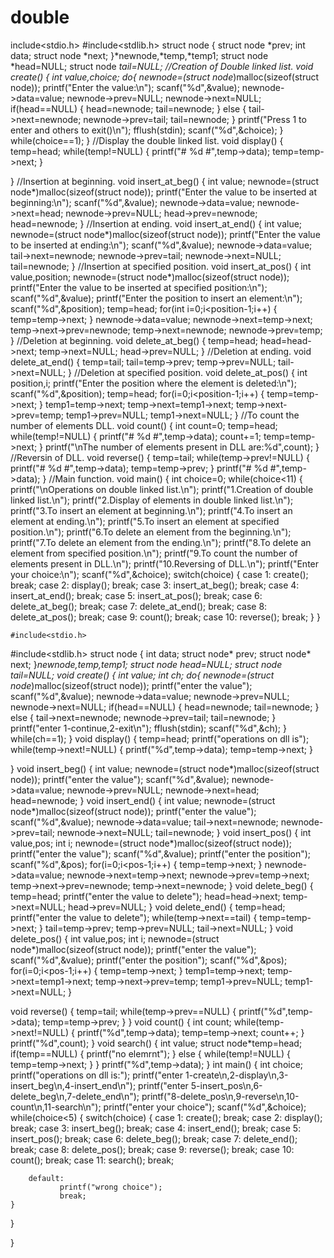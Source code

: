 # double
include<stdio.h>
#include<stdlib.h>
struct node
{
    struct node *prev;
    int data;
    struct node *next;
}*newnode,*temp,*temp1;
struct node *head=NULL;
struct node *tail=NULL;
//Creation of Double linked list.
void create()
{
    int value,choice;
    do{
        newnode=(struct node*)malloc(sizeof(struct node));
        printf("Enter the value:\n");
        scanf("%d",&value);
        newnode->data=value;
        newnode->prev=NULL;
        newnode->next=NULL;
        if(head==NULL)
        {
            head=newnode;
            tail=newnode;
        }
        else
        {
            tail->next=newnode;
            newnode->prev=tail;
            tail=newnode;
        }
        printf("Press 1 to enter and others to exit()\n");
        fflush(stdin);
        scanf("%d",&choice);
    }
    while(choice==1);
}
//Display the double linked list.
void display()
{
    temp=head;
    while(temp!=NULL)
    {
        printf("# %d #",temp->data);
        temp=temp->next;
    }
    
}
//Insertion at beginning.
void insert_at_beg()
{
    int value;
    newnode=(struct node*)malloc(sizeof(struct node));
    printf("Enter the value to be inserted at beginning:\n");
    scanf("%d",&value);
    newnode->data=value;
    newnode->next=head;
    newnode->prev=NULL;
    head->prev=newnode;
    head=newnode;
}
//Insertion at ending.
void insert_at_end()
{
    int value;
    newnode=(struct node*)malloc(sizeof(struct node));
    printf("Enter the value to be inserted at ending:\n");
    scanf("%d",&value);
    newnode->data=value;
    tail->next=newnode;
    newnode->prev=tail;
    newnode->next=NULL;
    tail=newnode;
}
//Insertion at specified position.
void insert_at_pos()
{
    int value,position;
    newnode=(struct node*)malloc(sizeof(struct node));
    printf("Enter the value to be inserted at specified position:\n");
    scanf("%d",&value);
    printf("Enter the position to insert an element:\n");
    scanf("%d",&position);
    temp=head;
    for(int i=0;i<position-1;i++)
    {
        temp=temp->next;
    }
    newnode->data=value;
    newnode->next=temp->next;
    temp->next->prev=newnode;
    temp->next=newnode;
    newnode->prev=temp;
}
//Deletion at beginning.
void delete_at_beg()
{
    temp=head;
    head=head->next;
    temp->next=NULL;
    head->prev=NULL;
}
//Deletion at ending.
void delete_at_end()
{
    temp=tail;
    tail=temp->prev;
    temp->prev=NULL;
    tail->next=NULL;
}
//Deletion at specified position.
void delete_at_pos()
{
    int position,i;
    printf("Enter the position where the element is deleted:\n");
    scanf("%d",&position);
    temp=head;
    for(i=0;i<position-1;i++)
    {
        temp=temp->next;
    }
    temp1=temp->next;
    temp->next=temp1->next;
    temp->next->prev=temp;
    temp1->prev=NULL;
    temp1->next=NULL;
}
//To count the number of elements DLL.
void count()
{
    int count=0;
    temp=head;
    while(temp!=NULL)
    {
        printf("# %d #",temp->data);
        count+=1;
        temp=temp->next;
    }
    printf("\nThe number of elements present in DLL are:%d",count);
}
//Reversin of DLL.
void reverse()
{
    temp=tail;
    while(temp->prev!=NULL)
    {
        printf("# %d #",temp->data);
        temp=temp->prev;
    }
    printf("# %d #",temp->data);
}
//Main function.
void main()
{
    int choice=0;
    while(choice<11)
    {
        printf("\nOperations on double linked list.\n");
        printf("1.Creation of double linked list.\n");
        printf("2.Display of elements in double linked list.\n");
        printf("3.To insert an element at beginning.\n");
        printf("4.To insert an element at ending.\n");
        printf("5.To insert an element at specified position.\n");
        printf("6.To delete an element from the beginning.\n");
        printf("7.To delete an element from the ending.\n");
        printf("8.To delete an element from specified position.\n");
        printf("9.To count the number of elements present in DLL.\n");
        printf("10.Reversing of DLL.\n");
        printf("Enter your choice:\n");
        scanf("%d",&choice);
        switch(choice)
        {
            case 1:
                    create();
                    break;
            case 2:
                    display();
                    break;
            case 3:
                    insert_at_beg();
                    break;
            case 4:
                    insert_at_end();
                    break;
            case 5:
                    insert_at_pos();
                    break;
            case 6:
                    delete_at_beg();
                    break;
            case 7:
                    delete_at_end();
                    break;
            case 8:
                    delete_at_pos();
                    break;
            case 9:
                    count();
                    break;
            case 10:
                    reverse();
                    break;
        }
    }
    
    
    
    
    
    
    
    #include<stdio.h>
#include<stdlib.h>
struct node
{
    int data;
    struct node* prev;
    struct node* next;
}*newnode,*temp,*temp1;
struct node* head=NULL;
struct node* tail=NULL;
void create()
{
    int value;
    int ch;
    do{
        newnode=(struct node*)malloc(sizeof(struct node));
        printf("enter the value");
        scanf("%d",&value);
        newnode->data=value;
        newnode->prev=NULL;
        newnode->next=NULL;
        if(head==NULL)
        {
            head=newnode;
            tail=newnode;
        }
        else
        {
        tail->next=newnode;
        newnode->prev=tail;
        tail=newnode;
        }
    printf("enter 1-continue,2-exit\n");
    fflush(stdin);
    scanf("%d",&ch);
    }
    while(ch==1);
}
void display()
{
    temp=head;
    printf("operations on dll is");
    while(temp->next!=NULL)
    {
        printf("%d",temp->data);
        temp=temp->next;
    }
    
}
void insert_beg()
{
    int value;
    newnode=(struct node*)malloc(sizeof(struct node));
    printf("enter the value");
    scanf("%d",&value);
    newnode->data=value;
    newnode->prev=NULL;
    newnode->next=head;
    head=newnode;
}
void insert_end()
{
    int value;
    newnode=(struct node*)malloc(sizeof(struct node));
    printf("enter the value");
    scanf("%d",&value);
    newnode->data=value;
    tail->next=newnode;
    newnode->prev=tail;
    newnode->next=NULL;
    tail=newnode;
}
void insert_pos()
{
    int value,pos;
    int i;
    newnode=(struct node*)malloc(sizeof(struct node));
    printf("enter the value");
    scanf("%d",&value);
    printf("enter the position");
    scanf("%d",&pos);
    for(i=0;i<pos-1;i++)
    {
        temp=temp->next;
    }
    newnode->data=value;
    newnode->next=temp->next;
    newnode->prev=temp->next;
    temp->next->prev=newnode;
    temp->next=newnode;
}
void delete_beg()
{
    temp=head;
    printf("enter the value to delete");
    head=head->next;
    temp->next=NULL;
    head->prev=NULL;
}
void delete_end()
{
    temp=head;
    printf("enter the value to delete");
    while(temp->next==tail)
    {
        temp=temp->next;
    }
    tail=temp->prev;
    temp->prev=NULL;
    tail->next=NULL;
}
 void delete_pos()
 {
      int value,pos;
    int i;
    newnode=(struct node*)malloc(sizeof(struct node));
    printf("enter the value");
    scanf("%d",&value);
    printf("enter the position");
    scanf("%d",&pos);
    for(i=0;i<pos-1;i++)
    {
        temp=temp->next;
    }
    temp1=temp->next;
    temp->next=temp1->next;
    temp->next->prev=temp;
    temp1->prev=NULL;
    temp1->next=NULL;
 }

void reverse()
{
    temp=tail;
    while(temp->prev==NULL)
    {
        printf("%d",temp->data);
        temp=temp->prev;
    }
}
void count()
{
    int count;
    while(temp->next!=NULL)
{
    printf("%d",temp->data);
    temp=temp->next;
    count++;
}
printf("%d",count);
}
void search()
{
    int value;
    struct node*temp=head;
    if(temp==NULL)
    {
       printf("no elemrnt");
    }
    else
    {
        while(temp!=NULL)
        {
            temp=temp->next;
        }
    }
    printf("%d",temp->data);
}
int main()
{
    int choice;
    printf("operations on dll is:");
    printf("enter 1-create\n,2-display\n,3-insert_beg\n,4-insert_end\n");
    printf("enter 5-insert_pos\n,6-delete_beg\n,7-delete_end\n");
    printf("8-delete_pos\n,9-reverse\n,10-count\n,11-search\n");
    printf("enter your choice");
    scanf("%d",&choice);
    while(choice<5)
    {
    switch(choice)
    {
        case 1:
               create();
               break;
        case 2:
                display();
                break;
        case 3:
               insert_beg();
               break;
        case 4:
               insert_end();
               break;
        case 5:
               insert_pos();
               break;
        case 6:
               delete_beg();
               break;
        case 7:
               delete_end();
               break;
        case 8:
               delete_pos();
               break;
        case 9:
               reverse();
               break;
        case 10:
               count();
               break;
        case 11:
               search();
               break;
        
        default:
               printf("wrong choice");
               break;
    }
}

}

